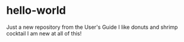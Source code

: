 # hello-world
Just a new repository from the User's Guide
I like donuts
and shrimp cocktail
I am new at all of this!
